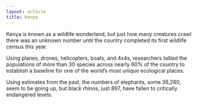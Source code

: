 ```yaml
---
layout: article
title: Kenya
---
```

Kenya is known as a wildlife wonderland, but just how many creatures crawl there was an unknown number until the country completed its first wildlife census this year.

Using planes, drones, helicopters, boats, and 4x4s, researchers tallied the populations of more than 30 species across nearly 60% of the country to establish a baseline for one of the world’s most unique ecological places.

Using estimates from the past, the numbers of elephants, some 36,280, seem to be going up, but black rhinos, just 897, have fallen to critically endangered levels.
